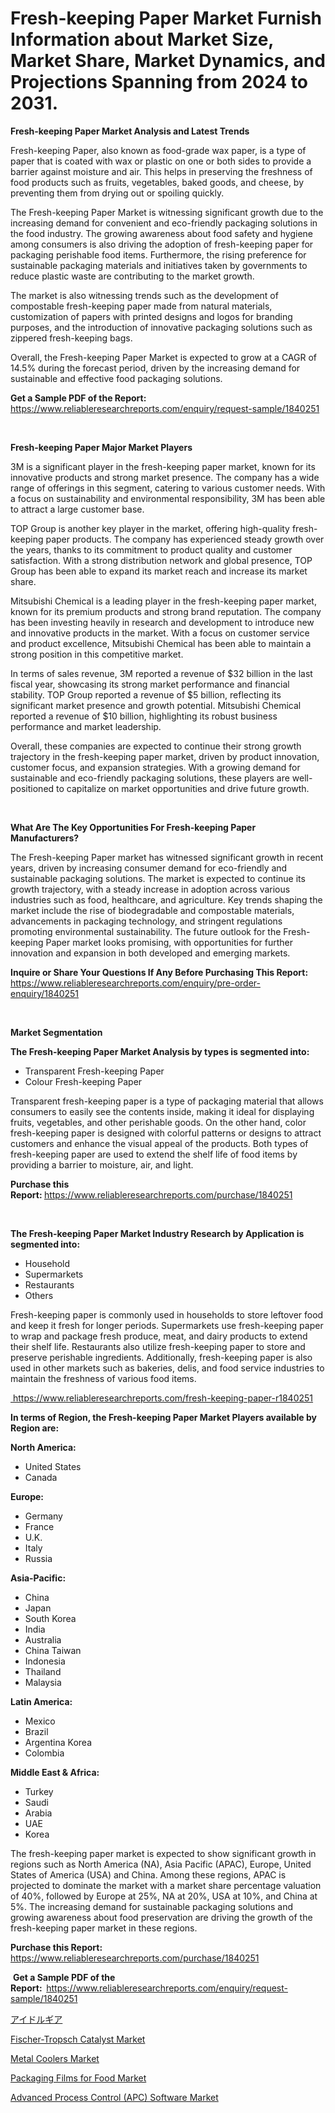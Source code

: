 <p><h1>Fresh-keeping Paper Market Furnish Information about Market Size, Market Share, Market Dynamics, and Projections Spanning from 2024 to 2031.</h1></p><p><strong>Fresh-keeping Paper Market Analysis and Latest Trends</strong></p>
<p><p>Fresh-keeping Paper, also known as food-grade wax paper, is a type of paper that is coated with wax or plastic on one or both sides to provide a barrier against moisture and air. This helps in preserving the freshness of food products such as fruits, vegetables, baked goods, and cheese, by preventing them from drying out or spoiling quickly.</p><p>The Fresh-keeping Paper Market is witnessing significant growth due to the increasing demand for convenient and eco-friendly packaging solutions in the food industry. The growing awareness about food safety and hygiene among consumers is also driving the adoption of fresh-keeping paper for packaging perishable food items. Furthermore, the rising preference for sustainable packaging materials and initiatives taken by governments to reduce plastic waste are contributing to the market growth.</p><p>The market is also witnessing trends such as the development of compostable fresh-keeping paper made from natural materials, customization of papers with printed designs and logos for branding purposes, and the introduction of innovative packaging solutions such as zippered fresh-keeping bags.</p><p>Overall, the Fresh-keeping Paper Market is expected to grow at a CAGR of 14.5% during the forecast period, driven by the increasing demand for sustainable and effective food packaging solutions.</p></p>
<p><strong>Get a Sample PDF of the Report:&nbsp;</strong> <a href="https://www.reliableresearchreports.com/enquiry/request-sample/1840251">https://www.reliableresearchreports.com/enquiry/request-sample/1840251</a></p>
<p>&nbsp;</p>
<p><strong>Fresh-keeping Paper Major Market Players</strong></p>
<p><p>3M is a significant player in the fresh-keeping paper market, known for its innovative products and strong market presence. The company has a wide range of offerings in this segment, catering to various customer needs. With a focus on sustainability and environmental responsibility, 3M has been able to attract a large customer base.</p><p>TOP Group is another key player in the market, offering high-quality fresh-keeping paper products. The company has experienced steady growth over the years, thanks to its commitment to product quality and customer satisfaction. With a strong distribution network and global presence, TOP Group has been able to expand its market reach and increase its market share.</p><p>Mitsubishi Chemical is a leading player in the fresh-keeping paper market, known for its premium products and strong brand reputation. The company has been investing heavily in research and development to introduce new and innovative products in the market. With a focus on customer service and product excellence, Mitsubishi Chemical has been able to maintain a strong position in this competitive market.</p><p>In terms of sales revenue, 3M reported a revenue of $32 billion in the last fiscal year, showcasing its strong market performance and financial stability. TOP Group reported a revenue of $5 billion, reflecting its significant market presence and growth potential. Mitsubishi Chemical reported a revenue of $10 billion, highlighting its robust business performance and market leadership.</p><p>Overall, these companies are expected to continue their strong growth trajectory in the fresh-keeping paper market, driven by product innovation, customer focus, and expansion strategies. With a growing demand for sustainable and eco-friendly packaging solutions, these players are well-positioned to capitalize on market opportunities and drive future growth.</p></p>
<p>&nbsp;</p>
<p><strong>What Are The Key Opportunities For Fresh-keeping Paper Manufacturers?</strong></p>
<p><p>The Fresh-keeping Paper market has witnessed significant growth in recent years, driven by increasing consumer demand for eco-friendly and sustainable packaging solutions. The market is expected to continue its growth trajectory, with a steady increase in adoption across various industries such as food, healthcare, and agriculture. Key trends shaping the market include the rise of biodegradable and compostable materials, advancements in packaging technology, and stringent regulations promoting environmental sustainability. The future outlook for the Fresh-keeping Paper market looks promising, with opportunities for further innovation and expansion in both developed and emerging markets.</p></p>
<p><strong>Inquire or Share Your Questions If Any Before Purchasing This Report:</strong> <a href="https://www.reliableresearchreports.com/enquiry/pre-order-enquiry/1840251">https://www.reliableresearchreports.com/enquiry/pre-order-enquiry/1840251</a></p>
<p>&nbsp;</p>
<p><strong>Market Segmentation</strong></p>
<p><strong>The Fresh-keeping Paper Market Analysis by types is segmented into:</strong></p>
<p><ul><li>Transparent Fresh-keeping Paper</li><li>Colour Fresh-keeping Paper</li></ul></p>
<p><p>Transparent fresh-keeping paper is a type of packaging material that allows consumers to easily see the contents inside, making it ideal for displaying fruits, vegetables, and other perishable goods. On the other hand, color fresh-keeping paper is designed with colorful patterns or designs to attract customers and enhance the visual appeal of the products. Both types of fresh-keeping paper are used to extend the shelf life of food items by providing a barrier to moisture, air, and light.</p></p>
<p><strong>Purchase this Report:&nbsp;</strong><a href="https://www.reliableresearchreports.com/purchase/1840251">https://www.reliableresearchreports.com/purchase/1840251</a></p>
<p>&nbsp;</p>
<p><strong>The Fresh-keeping Paper Market Industry Research by Application is segmented into:</strong></p>
<p><ul><li>Household</li><li>Supermarkets</li><li>Restaurants</li><li>Others</li></ul></p>
<p><p>Fresh-keeping paper is commonly used in households to store leftover food and keep it fresh for longer periods. Supermarkets use fresh-keeping paper to wrap and package fresh produce, meat, and dairy products to extend their shelf life. Restaurants also utilize fresh-keeping paper to store and preserve perishable ingredients. Additionally, fresh-keeping paper is also used in other markets such as bakeries, delis, and food service industries to maintain the freshness of various food items.</p></p>
<p><a href="https://www.reliableresearchreports.com/fresh-keeping-paper-r1840251">&nbsp;https://www.reliableresearchreports.com/fresh-keeping-paper-r1840251</a></p>
<p><strong>In terms of Region, the Fresh-keeping Paper Market Players available by Region are:</strong></p>
<p>
    <p> <strong> North America: </strong>
        <ul>
            <li>United States</li>
            <li>Canada</li>
        </ul>
        </p> 
    <p> <strong> Europe: </strong>
        <ul>
            <li>Germany</li>
            <li>France</li>
            <li>U.K.</li>
            <li>Italy</li>
            <li>Russia</li>
        </ul>
        </p> 
    <p> <strong> Asia-Pacific: </strong>
        <ul>
            <li>China</li>
            <li>Japan</li>
            <li>South Korea</li>
            <li>India</li>
            <li>Australia</li>
            <li>China Taiwan</li>
            <li>Indonesia</li>
            <li>Thailand</li>
            <li>Malaysia</li>
        </ul>
        </p> 
    <p> <strong> Latin America: </strong>
        <ul>
            <li>Mexico</li>
            <li>Brazil</li>
            <li>Argentina Korea</li>
            <li>Colombia</li>
        </ul>
        </p> 
    <p> <strong> Middle East & Africa: </strong>
        <ul>
            <li>Turkey</li>
            <li>Saudi</li>
            <li>Arabia</li>
            <li>UAE</li>
            <li>Korea</li>
        </ul>
    </p>
    </p>
<p><p>The fresh-keeping paper market is expected to show significant growth in regions such as North America (NA), Asia Pacific (APAC), Europe, United States of America (USA) and China. Among these regions, APAC is projected to dominate the market with a market share percentage valuation of 40%, followed by Europe at 25%, NA at 20%, USA at 10%, and China at 5%. The increasing demand for sustainable packaging solutions and growing awareness about food preservation are driving the growth of the fresh-keeping paper market in these regions.</p></p>
<p><strong>Purchase this Report: </strong><a href="https://www.reliableresearchreports.com/purchase/1840251">https://www.reliableresearchreports.com/purchase/1840251</a></p>
<p>&nbsp;<strong>Get a Sample PDF of the Report:&nbsp;&nbsp;</strong><a href="https://www.reliableresearchreports.com/enquiry/request-sample/1840251">https://www.reliableresearchreports.com/enquiry/request-sample/1840251</a></p>
<p><strong></strong></p>
<p><p><a href="https://github.com/RodHoppe07/Market-Research-Report-List-1/blob/main/336803757963.md">アイドルギア</a></p><p><a href="https://issuu.com/reportprime-2/docs/fischer-tropsch-catalyst-market-size-2030.pptx">Fischer-Tropsch Catalyst Market</a></p><p><a href="https://www.linkedin.com/pulse/metal-coolersnbspmarket-focuses-market-share-size-projected-hqs1c">Metal Coolers Market</a></p><p><a href="https://github.com/cameroneffertz/Market-Research-Report-List-1/blob/main/packaging-films-for-food-market.md">Packaging Films for Food Market</a></p><p><a href="https://medium.com/@dellkoepp_34276/advanced-process-control-apc-software-market-analysis-and-sze-forecasted-for-period-from-2024-to-b6c06a687f10">Advanced Process Control (APC) Software Market</a></p></p>